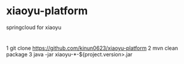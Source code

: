 # xiaoyu-platform
springcloud for xiaoyu

# 
1 git clone https://github.com/kinun0623/xiaoyu-platform
2 mvn clean package
3 java -jar xiaoyu-*-${project.version>.jar
